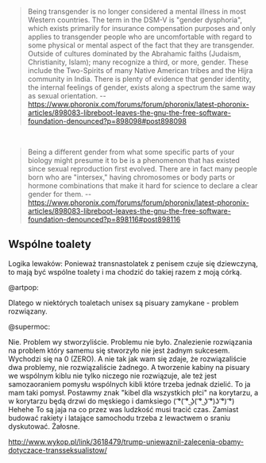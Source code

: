 > Being transgender is no longer considered a mental illness in most Western countries. The term in the DSM-V is "gender dysphoria", which exists primarily for insurance compensation purposes and only applies to transgender people who are uncomfortable with regard to some physical or mental aspect of the fact that they are transgender.
> Outside of cultures dominated by the Abrahamic faiths (Judaism, Christianity, Islam); many recognize a third, or more, gender. These include the Two-Spirits of many Native American tribes and the Hijra community in India.
> There is plenty of evidence that gender identity, the internal feelings of gender, exists along a spectrum the same way as sexual orientation.
> -- https://www.phoronix.com/forums/forum/phoronix/latest-phoronix-articles/898083-libreboot-leaves-the-gnu-the-free-software-foundation-denounced?p=898098#post898098

<br>

> Being a different gender from what some specific parts of your biology might presume it to be is a phenomenon that has existed since sexual reproduction first evolved. There are in fact many people born who are "intersex," having chromosomes or body parts or hormone combinations that make it hard for science to declare a clear gender for them.
> -- https://www.phoronix.com/forums/forum/phoronix/latest-phoronix-articles/898083-libreboot-leaves-the-gnu-the-free-software-foundation-denounced?p=898116#post898116

## Wspólne toalety

Logika lewaków: Ponieważ transnastolatek z penisem czuje się dziewczyną, to mają być wspólne toalety i ma chodzić do takiej razem z moją córką.

@artpop:

Dlatego w niektórych toaletach unisex są pisuary zamykane - problem rozwiązany.

@supermoc:

Nie. Problem wy stworzyliście. Problemu nie było. Znalezienie rozwiązania na problem który samemu się stworzyło nie jest żadnym sukcesem. Wychodzi się na 0 (ZERO). A nie tak jak wam się zdaje, że rozwiązaliście dwa problemy, nie rozwiązaliście żadnego. A tworzenie kabiny na pisuary we wspólnym kiblu nie tylko niczego nie rozwiązuje, ale też jest samozaoraniem pomysłu wspólnych kibli które trzeba jednak dzielić. To ja mam taki pomysł. Postawmy znak "kibel dla wszystkich płci" na korytarzu, a w korytarzu będą drzwi do męskiego i damksiego ( ͡°( ͡° ͜ʖ( ͡° ͜ʖ ͡°)ʖ ͡°) ͡°) Hehehe To są jaja na co przez was ludzkość musi tracić czas. Zamiast budować rakiety i latające samochodu trzeba z lewactwem o sraniu dyskutować. Żałosne.

http://www.wykop.pl/link/3618479/trump-uniewaznil-zalecenia-obamy-dotyczace-transseksualistow/
